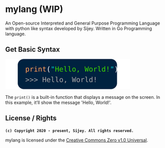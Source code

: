 # mylang (WIP)
An Open-source Interpreted and General Purpose Programming Language with python like syntax developed by Sijey. Written in Go Programming language.

## Get Basic Syntax

![Loading Image...](svg/hello-world-snippet.svg)

The `print()` is a built-in function that displays a message on the screen. In this example, it’ll show the message 'Hello, World!'.

## License / Rights
**`(c) Copyright 2020 - present, Sijey. All rights reserved.`**

mylang is licensed under the [Creative Commons Zero v1.0 Universal](https://creativecommons.org/).
